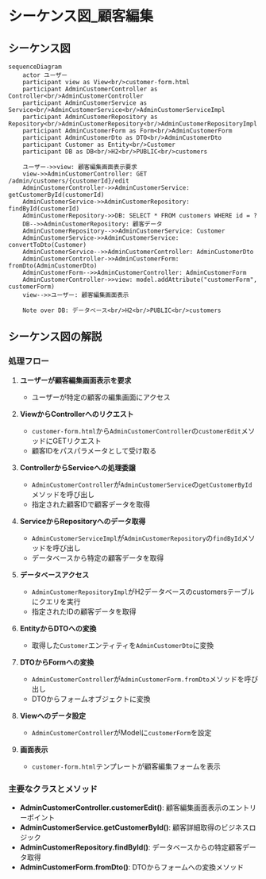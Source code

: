 # シーケンス図_顧客編集

## シーケンス図

```mermaid
sequenceDiagram
    actor ユーザー
    participant view as View<br/>customer-form.html
    participant AdminCustomerController as Controller<br/>AdminCustomerController
    participant AdminCustomerService as Service<br/>AdminCustomerService<br/>AdminCustomerServiceImpl
    participant AdminCustomerRepository as Repository<br/>AdminCustomerRepository<br/>AdminCustomerRepositoryImpl
    participant AdminCustomerForm as Form<br/>AdminCustomerForm
    participant AdminCustomerDto as DTO<br/>AdminCustomerDto
    participant Customer as Entity<br/>Customer
    participant DB as DB<br/>H2<br/>PUBLIC<br/>customers

    ユーザー->>view: 顧客編集画面表示要求
    view->>AdminCustomerController: GET /admin/customers/{customerId}/edit
    AdminCustomerController->>AdminCustomerService: getCustomerById(customerId)
    AdminCustomerService->>AdminCustomerRepository: findById(customerId)
    AdminCustomerRepository->>DB: SELECT * FROM customers WHERE id = ?
    DB-->>AdminCustomerRepository: 顧客データ
    AdminCustomerRepository-->>AdminCustomerService: Customer
    AdminCustomerService->>AdminCustomerService: convertToDto(Customer)
    AdminCustomerService-->>AdminCustomerController: AdminCustomerDto
    AdminCustomerController->>AdminCustomerForm: fromDto(AdminCustomerDto)
    AdminCustomerForm-->>AdminCustomerController: AdminCustomerForm
    AdminCustomerController->>view: model.addAttribute("customerForm", customerForm)
    view-->>ユーザー: 顧客編集画面表示

    Note over DB: データベース<br/>H2<br/>PUBLIC<br/>customers
```

## シーケンス図の解説

### 処理フロー
1. **ユーザーが顧客編集画面表示を要求**
   - ユーザーが特定の顧客の編集画面にアクセス

2. **ViewからControllerへのリクエスト**
   - `customer-form.html`から`AdminCustomerController`の`customerEdit`メソッドにGETリクエスト
   - 顧客IDをパスパラメータとして受け取る

3. **ControllerからServiceへの処理委譲**
   - `AdminCustomerController`が`AdminCustomerService`の`getCustomerById`メソッドを呼び出し
   - 指定された顧客IDで顧客データを取得

4. **ServiceからRepositoryへのデータ取得**
   - `AdminCustomerServiceImpl`が`AdminCustomerRepository`の`findById`メソッドを呼び出し
   - データベースから特定の顧客データを取得

5. **データベースアクセス**
   - `AdminCustomerRepositoryImpl`がH2データベースのcustomersテーブルにクエリを実行
   - 指定されたIDの顧客データを取得

6. **EntityからDTOへの変換**
   - 取得した`Customer`エンティティを`AdminCustomerDto`に変換

7. **DTOからFormへの変換**
   - `AdminCustomerController`が`AdminCustomerForm.fromDto`メソッドを呼び出し
   - DTOからフォームオブジェクトに変換

8. **Viewへのデータ設定**
   - `AdminCustomerController`がModelに`customerForm`を設定

9. **画面表示**
   - `customer-form.html`テンプレートが顧客編集フォームを表示

### 主要なクラスとメソッド
- **AdminCustomerController.customerEdit()**: 顧客編集画面表示のエントリーポイント
- **AdminCustomerService.getCustomerById()**: 顧客詳細取得のビジネスロジック
- **AdminCustomerRepository.findById()**: データベースからの特定顧客データ取得
- **AdminCustomerForm.fromDto()**: DTOからフォームへの変換メソッド 